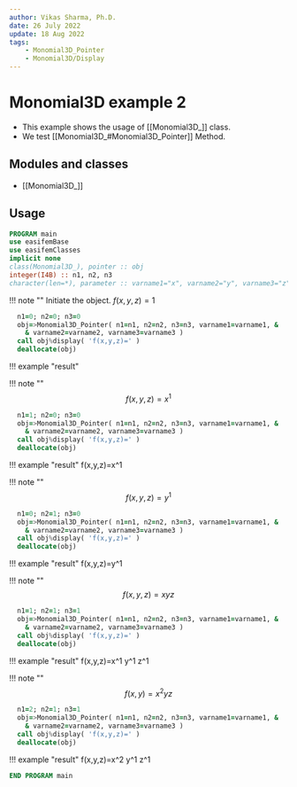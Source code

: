 ```yaml
---
author: Vikas Sharma, Ph.D.
date: 26 July 2022
update: 18 Aug 2022
tags:
    - Monomial3D_Pointer
    - Monomial3D/Display
---
```


# Monomial3D example 2

- This example shows the usage of [[Monomial3D_]] class.
- We test [[Monomial3D_#Monomial3D_Pointer]] Method.

## Modules and classes

- [[Monomial3D_]]

## Usage

```fortran
PROGRAM main
use easifemBase
use easifemClasses
implicit none
class(Monomial3D_), pointer :: obj
integer(I4B) :: n1, n2, n3
character(len=*), parameter :: varname1="x", varname2="y", varname3="z"
```

!!! note ""
    Initiate the object. $f(x,y,z)=1$

```fortran
  n1=0; n2=0; n3=0
  obj=>Monomial3D_Pointer( n1=n1, n2=n2, n3=n3, varname1=varname1, &
    & varname2=varname2, varname3=varname3 )
  call obj%display( 'f(x,y,z)=' )
  deallocate(obj)
```

!!! example "result"

!!! note ""
$$
f(x,y,z)=x^1
$$

```fortran
  n1=1; n2=0; n3=0
  obj=>Monomial3D_Pointer( n1=n1, n2=n2, n3=n3, varname1=varname1, &
    & varname2=varname2, varname3=varname3 )
  call obj%display( 'f(x,y,z)=' )
  deallocate(obj)
```

!!! example "result"
f(x,y,z)=x^1

!!! note ""
$$
f(x,y,z)=y^1
$$

```fortran
  n1=0; n2=1; n3=0
  obj=>Monomial3D_Pointer( n1=n1, n2=n2, n3=n3, varname1=varname1, &
    & varname2=varname2, varname3=varname3 )
  call obj%display( 'f(x,y,z)=' )
  deallocate(obj)
```

!!! example "result"
    f(x,y,z)=y^1

!!! note ""
$$
f(x,y,z)=xyz
$$

```fortran
  n1=1; n2=1; n3=1
  obj=>Monomial3D_Pointer( n1=n1, n2=n2, n3=n3, varname1=varname1, &
    & varname2=varname2, varname3=varname3 )
  call obj%display( 'f(x,y,z)=' )
  deallocate(obj)
```

!!! example "result"
    f(x,y,z)=x^1 y^1 z^1

!!! note ""
$$
f(x,y)=x^2 y z
$$

```fortran
  n1=2; n2=1; n3=1
  obj=>Monomial3D_Pointer( n1=n1, n2=n2, n3=n3, varname1=varname1, &
    & varname2=varname2, varname3=varname3 )
  call obj%display( 'f(x,y,z)=' )
  deallocate(obj)
```

!!! example "result"
f(x,y,z)=x^2 y^1 z^1

```fortran
END PROGRAM main
```
